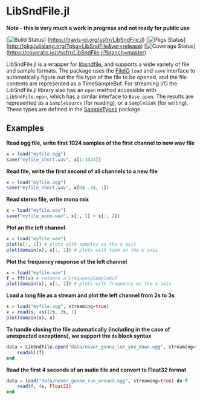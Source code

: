 LibSndFile.jl
=============

**Note - this is very much a work in progress and not ready for public use**

[![Build Status](https://travis-ci.org/ssfrr/LibSndFile.jl.svg?branch=master)] (https://travis-ci.org/ssfrr/LibSndFile.jl)
[![Pkgs Status](http://pkg.julialang.org/badges/LibSndFile_release.svg)] (http://pkg.julialang.org/?pkg=LibSndFile&ver=release)
[![Coverage Status](https://img.shields.io/coveralls/ssfrr/LibSndFile.jl.svg)] (https://coveralls.io/r/ssfrr/LibSndFile.jl?branch=master)

LibSndFile.jl is a wrapper for [libsndfile](http://www.mega-nerd.com/libsndfile/), and supports a wide variety of file and sample formats. The package uses the [FileIO](https://github.com/JuliaIO/FileIO.jl) `load` and `save` interface to automatically figure out the file type of the file to be opened, and the file contents are represented as a TimeSampleBuf. For streaming I/O the LibSndFile.jl library also has an `open` method accessible with `LibSndFile.open`, which has a similar interface to `Base.open`. The results are represented as a `SampleSource` (for reading), or a `SampleSink` (for writing). These types are defined in the [SampleTypes](https://github.com/ssfrr/SampleTypes.jl) package.

## Examples

**Read ogg file, write first 1024 samples of the first channel to new wav file**
```julia
x = load("myfile.ogg")
save("myfile_short.wav", x[1:1024])
```

**Read file, write the first second of all channels to a new file**
```julia
x = load("myfile.ogg")
save("myfile_short.wav", x[0s..1s, :])
```

**Read stereo file, write mono mix**
```julia
x = load("myfile.wav")
save("myfile_mono.wav", x[:, 1] + x[:, 2])
```

**Plot an the left channel**
```julia
x = load("myfile.wav")
plot(x[:, 1]) # plots with samples on the x axis
plot(domain(x), x[:, 1]) # plots with time on the x axis
```

**Plot the frequency response of the left channel**
```julia
x = load("myfile.wav")
f = fft(x) # returns a FrequencySampleBuf
plot(domain(x), x[:, 1]) # plots with frequency on the x axis
```

**Load a long file as a stream and plot the left channel from 2s to 3s**
```julia
s = load("myfile.ogg", streaming=true)
x = read(s, 4s)[2s..3s, 1]
plot(domain(x), x)
```

**To handle closing the file automatically (including in the case of unexpected exceptions), we support the `do` block syntax**

```julia
data = LibSndFile.open("data/never_gonna_let_you_down.ogg", streaming=true) do f
    readall(f)
end
```

**Read the first 4 seconds of an audio file and convert to Float32 format**
```julia
data = load("data/never_gonna_run_around.ogg", streaming=true) do f
    read(f, 4s, Float32)
end
```
